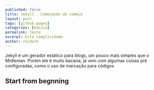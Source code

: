 ```yaml
---
published: false
title: Jekyll - Começando do começo
layout: post
tags: [github pages]
categories: [básico]
permalink: teste
excerpt: Eita simplicidade.
author: reidark
---
```

Jekyll é um gerador estático para blogs, um pouco mais simples que o Midleman. Porém ele é muito bacana, já vem com algumas coisas pré configuradas, como o uso de marcação
para códigos

## Start from begnning
